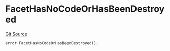 # FacetHasNoCodeOrHasBeenDestroyed
[Git Source](https://github.com/thrackle-io/forte-rules-engine/blob/5abe0bdd205a0cc39e18fc6dac3a712362e23f50/src/client/token/handler/diamond/HandlerDiamond.sol)


```solidity
error FacetHasNoCodeOrHasBeenDestroyed();
```

